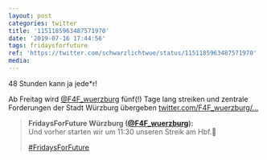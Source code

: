 ```yaml
---
layout: post
categories: twitter
title: '1151185963487571970'
date: '2019-07-16 17:44:56'
tags: fridaysforfuture
ref: 'https://twitter.com/schwarzlichtwue/status/1151185963487571970'
media:
---
```

48 Stunden kann ja jede\*r!

Ab Freitag wird [@F4F_wuerzburg](https://twitter.com/F4F_wuerzburg) fünf(!) Tage lang streiken und zentrale Forderungen der Stadt Würzburg übergeben [twitter.com/F4F_wuerzburg/…](https://twitter.com/F4F_wuerzburg/status/1151080247347097601)
> <b>FridaysForFuture Würzburg ([@F4F_wuerzburg](https://twitter.com/F4F_wuerzburg)):</b>  
>Und vorher starten wir um 11:30 unseren Streik am Hbf.💚   
>  
>[#FridaysForFuture](/t/fridaysforfuture)   

